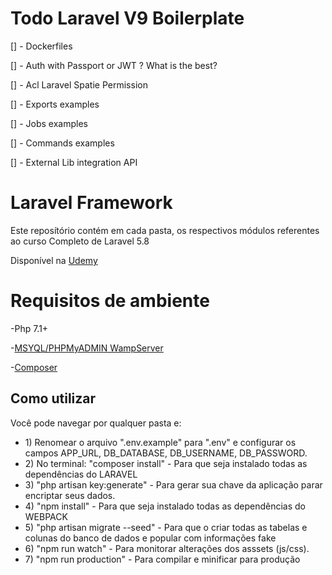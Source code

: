 # Todo Laravel V9 Boilerplate

[] - Dockerfiles

[] - Auth with Passport or JWT ? What is the best?

[] - Acl Laravel Spatie Permission

[] - Exports examples

[] - Jobs examples

[] - Commands examples

[] - External Lib integration API


# Laravel Framework

Este reposítório contém em cada pasta, os respectivos módulos referentes ao curso Completo de Laravel 5.8

Disponível na [Udemy](https://www.udemy.com/course/laravelcompleto/)
 
# Requisitos de ambiente
 
-Php 7.1+
 
-[MSYQL/PHPMyADMIN WampServer](https://www.wampserver.com/en/)

-[Composer](https://getcomposer.org/)

## Como utilizar

Você pode navegar por qualquer pasta e:

<ul>
  <li>1) Renomear o arquivo ".env.example" para ".env" e configurar os campos APP_URL, DB_DATABASE, DB_USERNAME, DB_PASSWORD.</li>
  <li>2) No terminal: "composer install" - Para que seja instalado todas as dependências do LARAVEL</li>
  <li>3) "php artisan key:generate" - Para gerar sua chave da aplicação parar encriptar seus dados.</li>
  <li>4) "npm install" - Para que seja instalado todas as dependências do WEBPACK</li>
  <li>5) "php artisan migrate --seed" - Para que o criar todas as tabelas e colunas do banco de dados e popular com informações fake</li>
  <li>6) "npm run watch" - Para monitorar alterações dos asssets (js/css). </li>  
  <li>7) "npm run production" - Para compilar e minificar para produção</li>
</ul>

 
